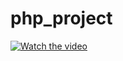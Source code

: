 # php_project

[![Watch the video](http://img.youtube.com/vi/eHLv_Z77sqQ/1.jpg)](https://youtu.be/eHLv_Z77sqQ)
